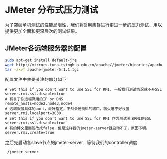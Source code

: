 # JMeter 分布式压力测试

为了突破单机测试的性能局限性，我们将启用集群进行更进一步的压力测试，用以提供更加全面和更深层次的测试结果。

## JMeter各远端服务器的配置

```bash
sudo apt-get install default-jre
wget http://mirrors.tuna.tsinghua.edu.cn/apache//jmeter/binaries/apache-jmeter-5.1.1.tgz
tar -zxvf apache-jmeter-5.1.1.tgz
```

配置文件中主要关注的部分如下

```properties
# Set this if you don't want to use SSL for RMI, 一般我们测试情况就不开SSL
server.rmi.ssl.disable=true 
# 有关于你远端调用的IP or DNS
remote_hosts=node2,node3,node4
# 远端服务具体的port，最好指定，不然会是随机的端口，防火墙不好设置
server.rmi.localport=3030
# Set this if you don't want to use SSL for RMI 作为测试关闭RMI的SSL
server.rmi.ssl.disable=true
# 有的博文里面说改成false，但是这样我的jmeter-server就启动不了，原因不明。
server.rmi.create=true
```

之后先启动各slave节点的jmeter-server，等待我们的controller调度

```
./jmeter-server
```